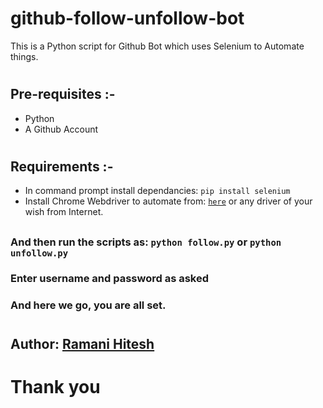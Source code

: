 # github-follow-unfollow-bot
This is a Python script for Github Bot which uses Selenium to Automate things.
# 

## Pre-requisites :-
- Python
- A Github Account

# 

## Requirements :-
- In command prompt install dependancies: `pip install selenium`
- Install Chrome Webdriver to automate from: [`here`](https://chromedriver.chromium.org/downloads) or any driver of your wish from Internet.

## 
### And then run the scripts as: `python follow.py` or `python unfollow.py`
### Enter username and password as asked
### 
### And here we go, you are all set.

# 

## Author: [Ramani Hitesh](https://ramanihiteshc.github.io/)
# 
# Thank you
